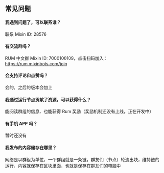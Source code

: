 ## 常见问题

#### 我遇到问题了，可以联系谁？

联系 Mixin ID: 28576

#### 有交流群吗？

RUM 中⽂群 Mixin ID: 7000100109，点击扫码加入：https://rum.mixinbots.com/join

#### 会支持评论和点赞吗？

会的，之后的版本会加上

#### 我通过运行节点贡献了资源，可以获得什么？

能阅读群组的信息、也能获得 Rum 奖励（奖励机制还没有上线，正在开发中）

#### 有手机 APP 吗？

暂时还没有

#### 我发布的内容储存在哪里？

网络是以群组为单位，一个群组就是一条链，群友们（节点）轮流出块，维持链的运行，内容就保存在区块里面，也就是保存在群友们的电脑中
